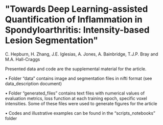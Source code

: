 # "Towards Deep Learning-assisted Quantification of Inflammation in Spondyloarthritis: Intensity-based Lesion Segmentation"
C. Hepburn, H. Zhang, J.E. Iglesias, A. Jones, A. Bainbridge, T.J.P. Bray and M.A. Hall-Craggs

Presented data and code are the supplemental material for the article.

•	Folder “data” contains image and segmentation files in nifti format (see data_description document)

•	Folder “generated_files” contains text files with numerical values of evaluation metrics, loss function at each training epoch, specific voxel intensities. Some of these files were used to generate figures for the article

• Codes and illustrative examples can be found in the “scripts_notebooks” folder

